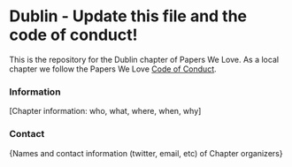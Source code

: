 # Dublin - Update this file and the code of conduct!

This is the repository for the Dublin chapter of Papers We Love. As a local chapter we follow the Papers We Love [Code of Conduct](https://github.com/papers-we-love/dublin/blob/master/code-of-conduct.md).

### Information

[Chapter information: who, what, where, when, why]

### Contact

{Names and contact information (twitter, email, etc) of Chapter organizers}
